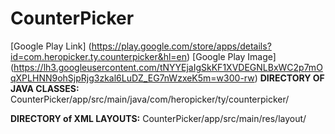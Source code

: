 # CounterPicker
[Google Play Link] (https://play.google.com/store/apps/details?id=com.heropicker.ty.counterpicker&hl=en)
[Google Play Image] (https://lh3.googleusercontent.com/tNYYEjaIgSkKF1XVDEGNLBxWC2p7mOqXPLHNN9ohSjpRjg3zkal6LuDZ_EG7nWzxeK5m=w300-rw)
**DIRECTORY OF JAVA CLASSES:** CounterPicker/app/src/main/java/com/heropicker/ty/counterpicker/

**DIRECTORY of XML LAYOUTS:** CounterPicker/app/src/main/res/layout/
